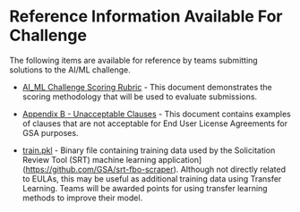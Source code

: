 # Reference Information Available For Challenge

The following items are available for reference by teams submitting solutions to the AI/ML challenge.


* [AI_ML Challenge Scoring Rubric](AI_ML%20Challenge%20Scoring%20Rubric.pdf) - This document demonstrates the scoring methodology that will be used to evaluate submissions.

* [Appendix B - Unacceptable Clauses](appendix_b_unacceptable_clauses.pdf) - This document contains examples of clauses that are not acceptable for End User License Agreements for GSA purposes.

* [train.pkl](train.pkl) - Binary file containing training data used by the Solicitation Review Tool (SRT) machine learning application](https://github.com/GSA/srt-fbo-scraper). Although not directly related to EULAs, this may be useful as additional training data using Transfer Learning. Teams will be awarded points for using transfer learning methods to improve their model. 

